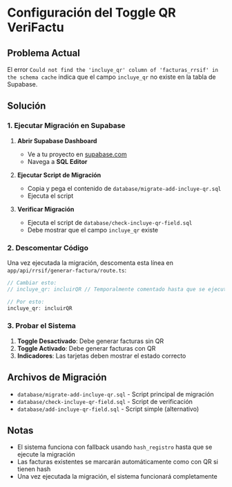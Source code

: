 # Configuración del Toggle QR VeriFactu

## Problema Actual
El error `Could not find the 'incluye_qr' column of 'facturas_rrsif' in the schema cache` indica que el campo `incluye_qr` no existe en la tabla de Supabase.

## Solución

### 1. Ejecutar Migración en Supabase

1. **Abrir Supabase Dashboard**
   - Ve a tu proyecto en [supabase.com](https://supabase.com)
   - Navega a **SQL Editor**

2. **Ejecutar Script de Migración**
   - Copia y pega el contenido de `database/migrate-add-incluye-qr.sql`
   - Ejecuta el script

3. **Verificar Migración**
   - Ejecuta el script de `database/check-incluye-qr-field.sql`
   - Debe mostrar que el campo `incluye_qr` existe

### 2. Descomentar Código

Una vez ejecutada la migración, descomenta esta línea en `app/api/rrsif/generar-factura/route.ts`:

```typescript
// Cambiar esto:
// incluye_qr: incluirQR // Temporalmente comentado hasta que se ejecute la migración

// Por esto:
incluye_qr: incluirQR
```

### 3. Probar el Sistema

1. **Toggle Desactivado**: Debe generar facturas sin QR
2. **Toggle Activado**: Debe generar facturas con QR
3. **Indicadores**: Las tarjetas deben mostrar el estado correcto

## Archivos de Migración

- `database/migrate-add-incluye-qr.sql` - Script principal de migración
- `database/check-incluye-qr-field.sql` - Script de verificación
- `database/add-incluye-qr-field.sql` - Script simple (alternativo)

## Notas

- El sistema funciona con fallback usando `hash_registro` hasta que se ejecute la migración
- Las facturas existentes se marcarán automáticamente como con QR si tienen hash
- Una vez ejecutada la migración, el sistema funcionará completamente
